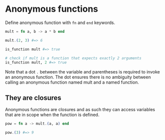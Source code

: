 # Anonymous functions

Define anonymous function with `fn` and `end` keywords.

```elixir
mult = fn a, b -> a * b end

mult.(2, 3) #=> 6

is_function mult #=> true

# check if mult is a function that expects exactly 2 arguments
is_function mult, 2 #=> true
```

Note that a dot `.` between the variable and parentheses is required to invoke an anonymous function. 
The dot ensures there is no ambiguity between calling an anonymous function named mult and a named function.

## They are closures

Anonymous functions are closures and as such they can access variables that are in scope when the function is defined.

```elixir
pow = fn a -> mult.(a, a) end

pow.(3) #=> 9
```
